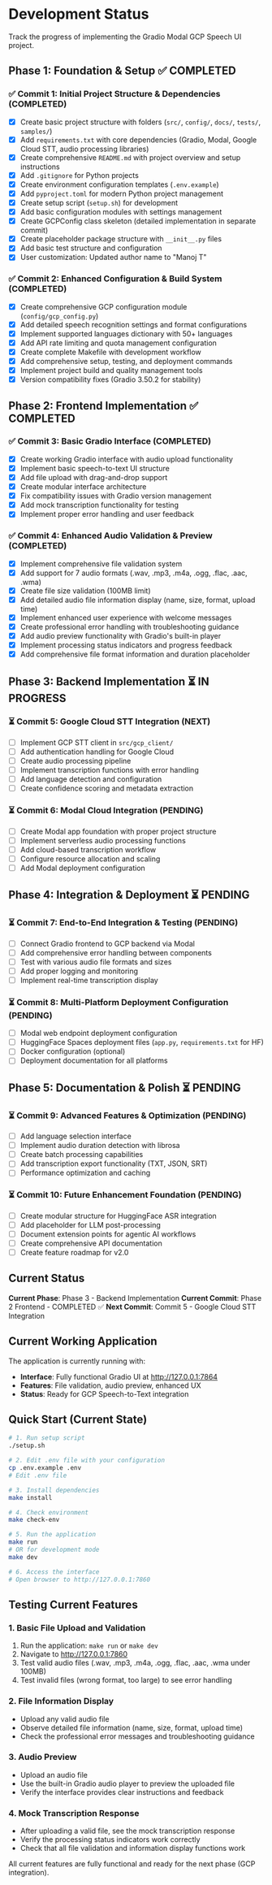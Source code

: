 # Development Status

Track the progress of implementing the Gradio Modal GCP Speech UI project.

## Phase 1: Foundation & Setup ✅ COMPLETED

### ✅ Commit 1: Initial Project Structure & Dependencies (COMPLETED)
- [x] Create basic project structure with folders (`src/`, `config/`, `docs/`, `tests/`, `samples/`)
- [x] Add `requirements.txt` with core dependencies (Gradio, Modal, Google Cloud STT, audio processing libraries)
- [x] Create comprehensive `README.md` with project overview and setup instructions
- [x] Add `.gitignore` for Python projects
- [x] Create environment configuration templates (`.env.example`)
- [x] Add `pyproject.toml` for modern Python project management
- [x] Create setup script (`setup.sh`) for development
- [x] Add basic configuration modules with settings management
- [x] Create GCPConfig class skeleton (detailed implementation in separate commit)
- [x] Create placeholder package structure with `__init__.py` files
- [x] Add basic test structure and configuration
- [x] User customization: Updated author name to "Manoj T"

### ✅ Commit 2: Enhanced Configuration & Build System (COMPLETED)
- [x] Create comprehensive GCP configuration module (`config/gcp_config.py`)
- [x] Add detailed speech recognition settings and format configurations
- [x] Implement supported languages dictionary with 50+ languages
- [x] Add API rate limiting and quota management configuration
- [x] Create complete Makefile with development workflow
- [x] Add comprehensive setup, testing, and deployment commands
- [x] Implement project build and quality management tools
- [x] Version compatibility fixes (Gradio 3.50.2 for stability)

## Phase 2: Frontend Implementation ✅ COMPLETED

### ✅ Commit 3: Basic Gradio Interface (COMPLETED)
- [x] Create working Gradio interface with audio upload functionality
- [x] Implement basic speech-to-text UI structure
- [x] Add file upload with drag-and-drop support
- [x] Create modular interface architecture
- [x] Fix compatibility issues with Gradio version management
- [x] Add mock transcription functionality for testing
- [x] Implement proper error handling and user feedback

### ✅ Commit 4: Enhanced Audio Validation & Preview (COMPLETED)
- [x] Implement comprehensive file validation system
- [x] Add support for 7 audio formats (.wav, .mp3, .m4a, .ogg, .flac, .aac, .wma)
- [x] Create file size validation (100MB limit)
- [x] Add detailed audio file information display (name, size, format, upload time)
- [x] Implement enhanced user experience with welcome messages
- [x] Create professional error handling with troubleshooting guidance
- [x] Add audio preview functionality with Gradio's built-in player
- [x] Implement processing status indicators and progress feedback
- [x] Add comprehensive file format information and duration placeholder

## Phase 3: Backend Implementation ⏳ IN PROGRESS

### ⏳ Commit 5: Google Cloud STT Integration (NEXT)
- [ ] Implement GCP STT client in `src/gcp_client/`
- [ ] Add authentication handling for Google Cloud
- [ ] Create audio processing pipeline
- [ ] Implement transcription functions with error handling
- [ ] Add language detection and configuration
- [ ] Create confidence scoring and metadata extraction

### ⏳ Commit 6: Modal Cloud Integration (PENDING)
- [ ] Create Modal app foundation with proper project structure
- [ ] Implement serverless audio processing functions
- [ ] Add cloud-based transcription workflow
- [ ] Configure resource allocation and scaling
- [ ] Add Modal deployment configuration

## Phase 4: Integration & Deployment ⏳ PENDING

### ⏳ Commit 7: End-to-End Integration & Testing (PENDING)
- [ ] Connect Gradio frontend to GCP backend via Modal
- [ ] Add comprehensive error handling between components
- [ ] Test with various audio file formats and sizes
- [ ] Add proper logging and monitoring
- [ ] Implement real-time transcription display

### ⏳ Commit 8: Multi-Platform Deployment Configuration (PENDING)
- [ ] Modal web endpoint deployment configuration
- [ ] HuggingFace Spaces deployment files (`app.py`, `requirements.txt` for HF)
- [ ] Docker configuration (optional)
- [ ] Deployment documentation for all platforms

## Phase 5: Documentation & Polish ⏳ PENDING

### ⏳ Commit 9: Advanced Features & Optimization (PENDING)
- [ ] Add language selection interface
- [ ] Implement audio duration detection with librosa
- [ ] Create batch processing capabilities
- [ ] Add transcription export functionality (TXT, JSON, SRT)
- [ ] Performance optimization and caching

### ⏳ Commit 10: Future Enhancement Foundation (PENDING)
- [ ] Create modular structure for HuggingFace ASR integration
- [ ] Add placeholder for LLM post-processing
- [ ] Document extension points for agentic AI workflows
- [ ] Create comprehensive API documentation
- [ ] Create feature roadmap for v2.0

## Current Status

**Current Phase**: Phase 3 - Backend Implementation
**Current Commit**: Phase 2 Frontend - COMPLETED ✅
**Next Commit**: Commit 5 - Google Cloud STT Integration

## Current Working Application

The application is currently running with:
- **Interface**: Fully functional Gradio UI at http://127.0.0.1:7864
- **Features**: File validation, audio preview, enhanced UX
- **Status**: Ready for GCP Speech-to-Text integration

## Quick Start (Current State)

```bash
# 1. Run setup script
./setup.sh

# 2. Edit .env file with your configuration
cp .env.example .env
# Edit .env file

# 3. Install dependencies
make install

# 4. Check environment
make check-env

# 5. Run the application
make run
# OR for development mode
make dev

# 6. Access the interface
# Open browser to http://127.0.0.1:7860
```

## Testing Current Features

### 1. Basic File Upload and Validation
1. Run the application: `make run` or `make dev`
2. Navigate to http://127.0.0.1:7860
3. Test valid audio files (.wav, .mp3, .m4a, .ogg, .flac, .aac, .wma under 100MB)
4. Test invalid files (wrong format, too large) to see error handling

### 2. File Information Display
- Upload any valid audio file
- Observe detailed file information (name, size, format, upload time)
- Check the professional error messages and troubleshooting guidance

### 3. Audio Preview
- Upload an audio file
- Use the built-in Gradio audio player to preview the uploaded file
- Verify the interface provides clear instructions and feedback

### 4. Mock Transcription Response
- After uploading a valid file, see the mock transcription response
- Verify the processing status indicators work correctly
- Check that all file validation and information display functions work

All current features are fully functional and ready for the next phase (GCP integration).
